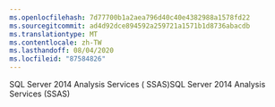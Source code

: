 ```yaml
---
ms.openlocfilehash: 7d77700b1a2aea796d40c40e4382988a1578fd22
ms.sourcegitcommit: ad4d92dce894592a259721a1571b1d8736abacdb
ms.translationtype: MT
ms.contentlocale: zh-TW
ms.lasthandoff: 08/04/2020
ms.locfileid: "87584826"
---
```

<span data-ttu-id="74470-101">SQL Server 2014 Analysis Services \( SSAS\)</span><span class="sxs-lookup"><span data-stu-id="74470-101">SQL Server 2014 Analysis Services \(SSAS\)</span></span>
